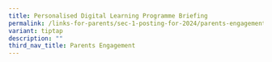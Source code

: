 ```yaml
---
title: Personalised Digital Learning Programme Briefing
permalink: /links-for-parents/sec-1-posting-for-2024/parents-engagement/pdlp-briefing/
variant: tiptap
description: ""
third_nav_title: Parents Engagement
---
```


